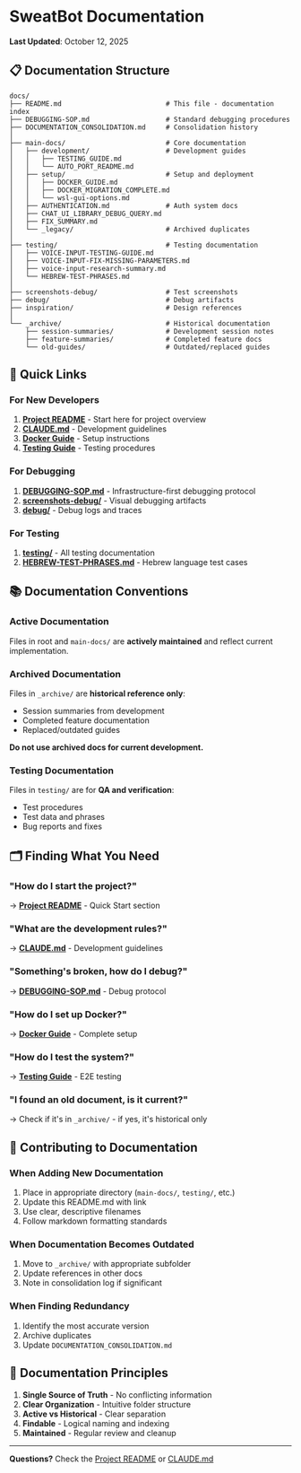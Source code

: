 # SweatBot Documentation

**Last Updated**: October 12, 2025

## 📋 Documentation Structure

```
docs/
├── README.md                          # This file - documentation index
├── DEBUGGING-SOP.md                   # Standard debugging procedures
├── DOCUMENTATION_CONSOLIDATION.md     # Consolidation history
│
├── main-docs/                         # Core documentation
│   ├── development/                   # Development guides
│   │   ├── TESTING_GUIDE.md
│   │   └── AUTO_PORT_README.md
│   ├── setup/                         # Setup and deployment
│   │   ├── DOCKER_GUIDE.md
│   │   ├── DOCKER_MIGRATION_COMPLETE.md
│   │   └── wsl-gui-options.md
│   ├── AUTHENTICATION.md              # Auth system docs
│   ├── CHAT_UI_LIBRARY_DEBUG_QUERY.md
│   ├── FIX_SUMMARY.md
│   └── _legacy/                       # Archived duplicates
│
├── testing/                           # Testing documentation
│   ├── VOICE-INPUT-TESTING-GUIDE.md
│   ├── VOICE-INPUT-FIX-MISSING-PARAMETERS.md
│   ├── voice-input-research-summary.md
│   └── HEBREW-TEST-PHRASES.md
│
├── screenshots-debug/                 # Test screenshots
├── debug/                             # Debug artifacts
├── inspiration/                       # Design references
│
└── _archive/                          # Historical documentation
    ├── session-summaries/             # Development session notes
    ├── feature-summaries/             # Completed feature docs
    └── old-guides/                    # Outdated/replaced guides
```

## 🚀 Quick Links

### For New Developers
1. **[Project README](../README.md)** - Start here for project overview
2. **[CLAUDE.md](../CLAUDE.md)** - Development guidelines
3. **[Docker Guide](main-docs/setup/DOCKER_GUIDE.md)** - Setup instructions
4. **[Testing Guide](main-docs/development/TESTING_GUIDE.md)** - Testing procedures

### For Debugging
1. **[DEBUGGING-SOP.md](DEBUGGING-SOP.md)** - Infrastructure-first debugging protocol
2. **[screenshots-debug/](screenshots-debug/)** - Visual debugging artifacts
3. **[debug/](debug/)** - Debug logs and traces

### For Testing
1. **[testing/](testing/)** - All testing documentation
2. **[HEBREW-TEST-PHRASES.md](testing/HEBREW-TEST-PHRASES.md)** - Hebrew language test cases

## 📚 Documentation Conventions

### Active Documentation
Files in root and `main-docs/` are **actively maintained** and reflect current implementation.

### Archived Documentation
Files in `_archive/` are **historical reference only**:
- Session summaries from development
- Completed feature documentation
- Replaced/outdated guides

**Do not use archived docs for current development.**

### Testing Documentation
Files in `testing/` are for **QA and verification**:
- Test procedures
- Test data and phrases
- Bug reports and fixes

## 🗂️ Finding What You Need

### "How do I start the project?"
→ **[Project README](../README.md)** - Quick Start section

### "What are the development rules?"
→ **[CLAUDE.md](../CLAUDE.md)** - Development guidelines

### "Something's broken, how do I debug?"
→ **[DEBUGGING-SOP.md](DEBUGGING-SOP.md)** - Debug protocol

### "How do I set up Docker?"
→ **[Docker Guide](main-docs/setup/DOCKER_GUIDE.md)** - Complete setup

### "How do I test the system?"
→ **[Testing Guide](main-docs/development/TESTING_GUIDE.md)** - E2E testing

### "I found an old document, is it current?"
→ Check if it's in `_archive/` - if yes, it's historical only

## 📝 Contributing to Documentation

### When Adding New Documentation
1. Place in appropriate directory (`main-docs/`, `testing/`, etc.)
2. Update this README.md with link
3. Use clear, descriptive filenames
4. Follow markdown formatting standards

### When Documentation Becomes Outdated
1. Move to `_archive/` with appropriate subfolder
2. Update references in other docs
3. Note in consolidation log if significant

### When Finding Redundancy
1. Identify the most accurate version
2. Archive duplicates
3. Update `DOCUMENTATION_CONSOLIDATION.md`

## 🎯 Documentation Principles

1. **Single Source of Truth** - No conflicting information
2. **Clear Organization** - Intuitive folder structure
3. **Active vs Historical** - Clear separation
4. **Findable** - Logical naming and indexing
5. **Maintained** - Regular review and cleanup

---

**Questions?** Check the [Project README](../README.md) or [CLAUDE.md](../CLAUDE.md)
